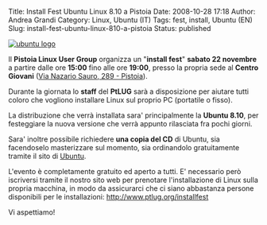 Title: Install Fest Ubuntu Linux 8.10 a Pistoia
Date: 2008-10-28 17:18
Author: Andrea Grandi
Category: Linux, Ubuntu (IT)
Tags: fest, install, Ubuntu (EN)
Slug: install-fest-ubuntu-linux-810-a-pistoia
Status: published

[![ubuntu logo]({static}/images/2008/10/ubuntu-logo.png)]()

Il **Pistoia Linux User Group** organizza un "**install fest**" **sabato 22 novembre** a
partire dalle ore **15:00** fino alle ore **19:00**, presso la propria
sede al **Centro Giovani** ([Via Nazario Sauro, 289 - Pistoia](http://maps.google.it/maps/ms?ie=UTF8&hl=it&msa=0&msid=117198571022872644171.0000011321702d54d4877&z=17)).

Durante la giornata lo **staff** del **PtLUG** sarà a disposizione per
aiutare tutti coloro che vogliono installare Linux sul proprio PC
(portatile o fisso).

La distribuzione che verrà installata sara' principalmente la **Ubuntu
8.10**, per festeggiare la nuova versione che verrà appunto rilasciata
fra pochi giorni.

Sara' inoltre possibile richiedere **una copia del CD** di Ubuntu, sia
facendoselo masterizzare sul momento, sia ordinandolo gratuitamente
tramite il sito di [Ubuntu](http://shipit.ubuntu.com).

L'evento è completamente gratuito ed aperto a tutti. E' necessario però
iscriversi tramite il nostro sito web per prenotare l'installazione di
Linux sulla propria macchina, in modo da assicurarci che ci siano
abbastanza persone disponibili per le installazioni:
<http://www.ptlug.org/installfest>

Vi aspettiamo!
